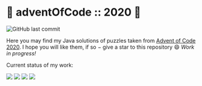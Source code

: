 
# 🎄 adventOfCode :: 2020 🎄

![GitHub last commit](https://img.shields.io/github/last-commit/joajar/Advent-Of-Code)

Here you may find my Java solutions of puzzles taken from [Advent of Code 2020](https://adventofcode.com/2020).
I hope you will like them, if so &minus; give a star to this repository :smile: _Work in progress!_

Current status of my work:

![](https://badgen.net/badge/01/%E2%98%85%E2%98%85/blue)
![](https://badgen.net/badge/02/%E2%98%85%E2%98%85/blue)
![](https://badgen.net/badge/03/%E2%98%85%E2%98%85/blue)
![](https://badgen.net/badge/04/%E2%98%85)
